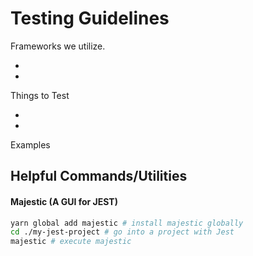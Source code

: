 # Testing Guidelines

Frameworks we utilize.

-
- 

Things to Test

- 
- 

Examples

## Helpful Commands/Utilities
#### Majestic (A GUI for JEST)
````zsh
yarn global add majestic # install majestic globally
cd ./my-jest-project # go into a project with Jest
majestic # execute majestic
````
